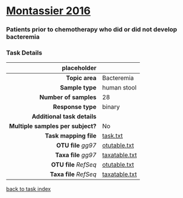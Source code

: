 # [Montassier 2016]( ../docs/bacteremia.html )
### Patients prior to chemotherapy who did or did not develop bacteremia

### Task Details
| placeholder               |                                                             |
| ------------------------: |-----------------------------------------------------------|
| **Topic area**                | Bacteremia                                                |
| **Sample type**               | human stool                                         |
| **Number of samples**         | 28                                         |
| **Response type**             | binary                                           |
| **Additional task details**              |                                   |
| **Multiple samples per subject?**     | No |
| **Task mapping file**         | [task.txt](../datasets/bacteremia/task.txt)                                 |
| **OTU file** *gg97*           | [otutable.txt](../datasets/bacteremia/gg/otutable.txt)                             |
| **Taxa file** *gg97*          | [taxatable.txt](../datasets/bacteremia/gg/taxatable.txt)                          |
| **OTU file** *RefSeq*         | [otutable.txt](../datasets/bacteremia/refseq/otutable.txt)                    |
| **Taxa file** *RefSeq*        | [taxatable.txt](../datasets/bacteremia/refseq/taxatable.txt)                  |


[back to task index](../README.md)